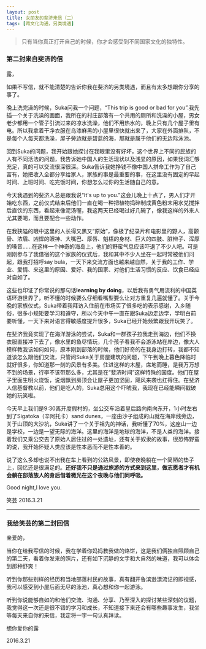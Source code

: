 ```yaml
---
layout: post
title: 女朋友的斐济来信（二）
tags: [跨文化沟通，另类境遇]
---
```

>只有当你真正打开自己的时候，你才会感受到不同国家文化的独特性。

### 第二封来自斐济的信

露，

如果不写信，就不能清楚的告诉你我在斐济的另类境遇，而且有太多想跟你分享的事了。
      
晚上洗完澡的时候，Suka问我一个问题，“This trip is good or bad for you”.我先插一个关于洗澡的画面，我所在的村庄部落有一个共用的厕所和洗澡的小屋，男女老少都用一个管子引流过来的凉水洗澡，他们不用热水的，晚上只有几个屋子里有电。所以我拿着干净衣服在乌漆麻黑的小屋里很快就出来了，大家在外面排队，不是每个人每天都洗澡，屋子旁边就是碧蓝的海，那就是属于他们的无边际泳池。
     
回到Suka的问题，我开始跟她探讨在我眼里没有好坏，这个世界上不同的民族的人有不同活法的问题，我告诉她中国人的生活现状以及浅显的原因，如果我词汇够充足，真的可以交流很深很深。Suka告诉我她挣钱不像中国人拼命工作为了自己富有，她把收入全都分享给家人，家族的事是最重要的事，在这里没有固定的早起时间、上班时间、吃完饭时间，你想怎么过你的生活随自己的意。

今天我遇到的斐济人总是跟我说“It's up to you.”这会儿晚上十点了，男人们才开始吃东西，之前仪式结束后他们一直在喝一种把植物捣碎制成黄色粉末用水兑搅拌后直饮的东西，看起来像泥汤喔，我这两天已经喝过好几碗了，像我这样的外来人尤其要喝，而且要配合一些动作。

在我狭隘的眼中这里的人长得又黑又“原始”，像极了纪录片和电影里的野人，高颧骨、浓眉、凶悍的眼神、大嘴巴、厚唇、魁梧的身材、巨大的四肢、脏辫子、浑厚的嗓音……在这样一个神奇的海岛上，他们的野蛮气息应该吓退了不少人吧。可是刚刚参与了我借宿的这个家族的仪式后，我和其中不少人坐在一起时常被他们问起，跟我打招呼say bula，一天下来交流方面也越来越自然，关于我的工作、学业、爱情、来这里的原因、爱好、我的国家、对他们生活习惯的反应、饮食已经应对自如了。

这些也印证了你常说的那句话**learning by doing**，以后我有勇气用流利的中国英语环游世界了，听不懂的时候要么仔细看嘴型要么让对方重复几遍就懂了。关于今晚的家族仪式，Suka带着我拜访入住前在市场买了很多吃的表示感谢，入乡随俗，很多小规矩要学习和遵守，所以今天中午一直在跟Suka边走边学，学明白前要听懂，一天下来对语言得敏感度提升很多，Suka已经开始频繁跟我开玩笑了。

在斐济我竟实现了在海洋游泳的尝试，Suka和一群孩子拉我走到海边，他们不换衣服直接冲下去了，像水里的鱼尽情玩，几个孩子看我不会游泳站在岸边，像大人模样教我该如何如何，原本刚到部落的时候，他们好奇的在我身边打转，我都不知道该怎么跟他们交流，只管问Suka关于房屋建筑的问题，下午到晚上暮色降临时就好很多，你知道那一刻的风景有多美。住进这样的木屋，席地而睡，是我万万想不到的场景，行李不该带那么多，尤其是在“斐济时间”这样特殊的国度。他们在屋子里面生明火烧饭，说烟飘到房顶会让屋子更加坚固，飓风来袭也扛得住。在斐济人信基督教以前，他们是吃人的，Suka总用这个吓唬我，我现在已经能瞬间戳破她的玩笑啦。

今天早上我们是9:30离开度假村的，坐公交车沿着皇后路向南向东开，1小时左右到了Sigatoka（辛阿托卡）sand dunes，一座由沙子组成的山就在海岸线旁边，关于山顶的大沙坑，Suka讲了一个关于祖先的神话，我听懂了70%，这座山一边是学校，一边是一望无际的海洋。这里的海洋是地球的海洋，不是人类的海洋。接着我们又乘公交去了原始人居住过的一处遗址，还有关于奴隶的故事，很恐怖野蛮的说，我开始怀疑人类应该是性本恶而不是性本善的。

说了这么多却也说不出我在车上看到的公路风景，即使夜晚躺在一个简陋的垫子上，回忆还是很满足的。**还好我不只是通过旅游的方式来到这里，做志愿者才有机会躺在部落族人的身后借着微光在这个夜晚与他们同呼吸。**
     
Good night,I love you.

笑芸
2016.3.21

---
### 我给笑芸的第二封回信

亲爱的，

当你在给我写信的时候，我在学着你妈妈教我做的烙饼，这是我们俩独自照顾自己的第二天，看着你发来的照片，还有如下沉静的文字和大自然的味道，我可以体会到那种舒爽！

听到你那些别样的经历和当地部落村民的故事，真有翻开鲁滨逊漂流记的即视感，我可以感受到小屋后面无尽的泳池，真心想和你一起游泳。

听到你说能够自如的和他们交流、沟通、分享、乃至深入的探讨某些深刻的议题，我觉得这一次还是很不错的学习和成长，不知道接下来还会有哪些趣事发生，我坐等每天来自你的来信，我定将一字一句认真拜读。


想你爱你的露

2016.3.21



